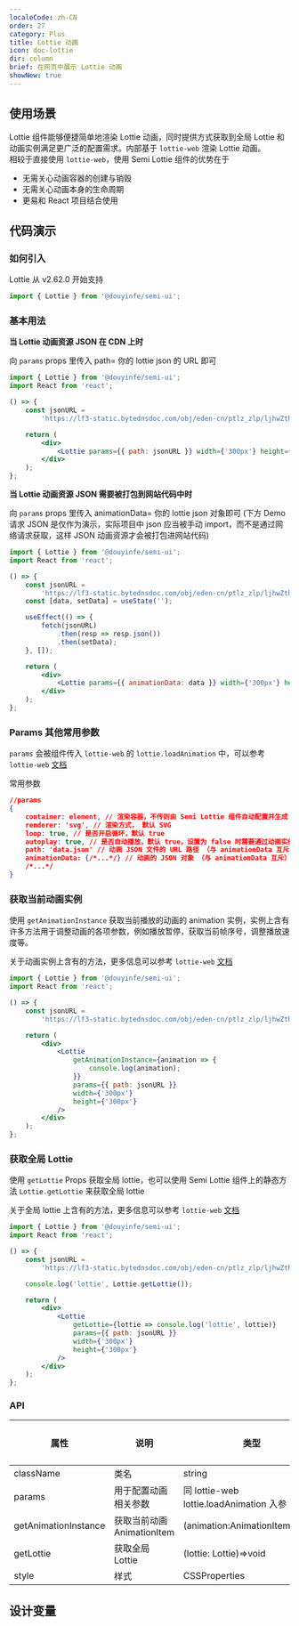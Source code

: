 ```yaml
---
localeCode: zh-CN
order: 27
category: Plus
title: Lottie 动画
icon: doc-lottie
dir: column
brief: 在网页中展示 Lottie 动画
showNew: true
---
```


## 使用场景

Lottie 组件能够便捷简单地渲染 Lottie 动画，同时提供方式获取到全局 Lottie 和 动画实例满足更广泛的配置需求。内部基于 `lottie-web` 渲染 Lottie 动画。  
相较于直接使用 `lottie-web`，使用 Semi Lottie 组件的优势在于

-   无需关心动画容器的创建与销毁
-   无需关心动画本身的生命周期
-   更易和 React 项目结合使用

## 代码演示

### 如何引入

Lottie 从 v2.62.0 开始支持

```jsx
import { Lottie } from '@douyinfe/semi-ui';
```

### 基本用法

**当 Lottie 动画资源 JSON 在 CDN 上时**

向 `params` props 里传入 path= 你的 lottie json 的 URL 即可

```jsx live=true
import { Lottie } from '@douyinfe/semi-ui';
import React from 'react';

() => {
    const jsonURL =
        'https://lf3-static.bytednsdoc.com/obj/eden-cn/ptlz_zlp/ljhwZthlaukjlkulzlp/root-web-sites/lottie_demo.json';

    return (
        <div>
            <Lottie params={{ path: jsonURL }} width={'300px'} height={'300'} />
        </div>
    );
};
```

**当 Lottie 动画资源 JSON 需要被打包到网站代码中时**

向 `params` props 里传入 animationData= 你的 lottie json 对象即可 (下方 Demo 请求 JSON 是仅作为演示，实际项目中 json 应当被手动 import，而不是通过网络请求获取，这样 JSON 动画资源才会被打包进网站代码)

```jsx live=true
import { Lottie } from '@douyinfe/semi-ui';
import React from 'react';

() => {
    const jsonURL =
        'https://lf3-static.bytednsdoc.com/obj/eden-cn/ptlz_zlp/ljhwZthlaukjlkulzlp/root-web-sites/lottie_demo.json';
    const [data, setData] = useState('');

    useEffect(() => {
        fetch(jsonURL)
            .then(resp => resp.json())
            .then(setData);
    }, []);

    return (
        <div>
            <Lottie params={{ animationData: data }} width={'300px'} height={'300px'} />
        </div>
    );
};
```

### Params 其他常用参数

`params` 会被组件传入 `lottie-web` 的 `lottie.loadAnimation` 中，可以参考 `lottie-web` [文档](https://github.com/airbnb/lottie-web?tab=readme-ov-file#usage)

常用参数

```json
//params
{
    container: element, // 渲染容器，不传则由 Semi Lottie 组件自动配置并生成
    renderer: 'svg', // 渲染方式， 默认 SVG
    loop: true, // 是否开启循环，默认 true
    autoplay: true, // 是否自动播放，默认 true，设置为 false 时需要通过动画实例上的 play 方法手动播放
    path: 'data.json' // 动画 JSON 文件的 URL 路径 （与 animationData 互斥）
    animationData: {/*...*/} // 动画的 JSON 对象 （与 animationData 互斥）
    /*...*/
}
```

### 获取当前动画实例

使用 `getAnimationInstance` 获取当前播放的动画的 animation 实例，实例上含有许多方法用于调整动画的各项参数，例如播放暂停，获取当前帧序号，调整播放速度等。

关于动画实例上含有的方法，更多信息可以参考 `lottie-web` [文档](https://github.com/airbnb/lottie-web?tab=readme-ov-file#usage)

```jsx live=true
import { Lottie } from '@douyinfe/semi-ui';
import React from 'react';

() => {
    const jsonURL =
        'https://lf3-static.bytednsdoc.com/obj/eden-cn/ptlz_zlp/ljhwZthlaukjlkulzlp/root-web-sites/lottie_demo.json';

    return (
        <div>
            <Lottie
                getAnimationInstance={animation => {
                    console.log(animation);
                }}
                params={{ path: jsonURL }}
                width={'300px'}
                height={'300px'}
            />
        </div>
    );
};
```

### 获取全局 Lottie

使用 `getLottie` Props 获取全局 lottie，也可以使用 Semi Lottie 组件上的静态方法 `Lottie.getLottie` 来获取全局 lottie

关于全局 lottie 上含有的方法，更多信息可以参考 `lottie-web` [文档](https://github.com/airbnb/lottie-web?tab=readme-ov-file#usage)

```jsx live=true
import { Lottie } from '@douyinfe/semi-ui';
import React from 'react';

() => {
    const jsonURL =
        'https://lf3-static.bytednsdoc.com/obj/eden-cn/ptlz_zlp/ljhwZthlaukjlkulzlp/root-web-sites/lottie_demo.json';

    console.log('lottie', Lottie.getLottie());

    return (
        <div>
            <Lottie
                getLottie={lottie => console.log('lottie', lottie)}
                params={{ path: jsonURL }}
                width={'300px'}
                height={'300px'}
            />
        </div>
    );
};
```

### API

| 属性                 | 说明                       | 类型                                    | 默认值 |
| -------------------- | -------------------------- | --------------------------------------- | ------ |
| className            | 类名                       | string                                  | -      |
| params               | 用于配置动画相关参数       | 同 lottie-web lottie.loadAnimation 入参 | -      |
| getAnimationInstance | 获取当前动画 AnimationItem | (animation:AnimationItem)=>void         | -      |
| getLottie            | 获取全局 Lottie            | (lottie: Lottie)=>void                  | -      |
| style                | 样式                       | CSSProperties                           | -      |

## 设计变量

<DesignToken/>
